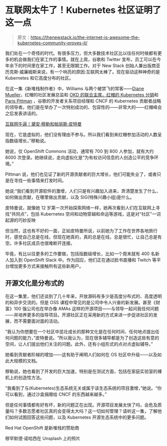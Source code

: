 # 互联网太牛了！Kubernetes 社区证明了这一点

> 原文：<https://thenewstack.io/the-internet-is-awesome-the-kubernetes-community-proves-it/>

我们处在一个奇怪的时代。有很多压力，但大多数技术社区比以往任何时候都有更多的机会做我们在家工作的事情。就在上周，谷歌和 Twitter 宣布，员工可以在今年余下的时间里在家工作，甚至无限期工作。对于 New Stack 创始人兼出版商亚历克斯·威廉姆斯来说，有一个响亮的原因:互联网太棒了。现在驱动这种神奇的是 Kubernetes 和它高度分布的社区。

在这一集《新堆栈制作者》中，Williams 与两个被禁飞的常客——[Diane Mueller](https://twitter.com/pythondj)，红帽的社区发展总监和 [OKD 的联合主席，红帽的 Kubernetes 分销](https://www.okd.io/)和 [Paris Pittman](https://twitter.com/parisinbmore) ，谷歌的开发者关系项目经理和 CNCF 的 Kubernetes 贡献者战略的领导者。他们是在举办了一次特别成功的、包容性的——非常大的——红帽峰会之后发表讲话的。

[互联网牛逼！黛安·穆勒和帕丽斯·皮特曼](https://thenewstack.simplecast.com/episodes/the-internet-is-awesome-w-diane-mueller-and-paris-pittman)

现在，它是虚拟的，他们没有理由不参与。所以我们看到来红帽参加活动的人数呈指数级增长，”穆勒说。

她说，仅 OpenShift Commons 活动，通常有 700 到 800 人参加，就有大约 8000 次登录。她继续说，走向虚拟化是“为有权访问信息的人创造公平的竞争环境。”

Pittman 说，他们也见证了新的开源贡献者的巨大增长，他们可能失业了，或者只是在寻找一些事情来打发时间。

她说:“我们看到开源软件的激增，人们只是有兴趣加入进来，弄清楚发生了什么，如何做出贡献，在哪里做出贡献，以及 SIG(特殊兴趣小组)是什么。

皮特曼说，就像她 12 岁第一次开始探索网络一样，她再次看到人们在互联网上寻找“共同点”，包括 Kubernetes 空间和动物穿越和命运等游戏，这是对“社区”一词起源的巧妙反映

但当然，这也有不好的一面，正如皮特曼所说，以前她为了工作在世界各地旅行时，感觉自己总是在线，但现在她真的，真的总是在线，总是很忙，让自己总是有空。许多社区成员也很难断开连接。

毕竟，有比以往更多的工作要做，包括指数级增长，比如一个周末就有 400 名新人加入到 OpenShift Slack 中。作为回应，他们正在通过脸书直播和 Twitch 等平台增加更多方式来接触所有这些新用户。

## 开源文化是分布式的

在这一集里，他们还谈到了几十年来，开放源码有多少是高度分布式的、高度透明的和异步交流的。但是 OSS 课程中常见的是公司中令人兴奋的新发展。甚至《财富》100 强公司也在举办像 AMAs 这样的开源项目——与领导一起问我任何问题——并培养更多的指导项目。开源社区正在采用新的方式来进一步促进社区的发展，而不需要面对面的活动。

“我认为你想要在一个社区中茁壮成长的那种文化是在任何时间、任何地点提出任何问题的能力，”皮特曼说。“所以我认为，现在很多辅导都是为了创造这些有意的空间，让人们提出他们关注的问题。此外，还有小组形式的点对点虚拟辅导。”

她看到贡献者阶梯的增加——这有助于阐明人们如何在 OS 社区中升级——以及如此大规模的文档。

穆勒说，她也看到了开发的巨大加速，特别是在测试方面，包括在家庭实验室的裸机上的创造性方法。

“我看到了与(Kubernetes)生态系统无关或属于该生态系统的项目激增，”她说。“你可以看到，通过沙盒捐赠给 CNCF 的东西越来越多。”

但是任何事情都有好有坏，新的问题正在出现。开源项目发展太快了吗，会危及质量吗？多数志愿者社区真的会变得太大吗？这一切如何管理？请听这一集，了解他们如何试图回答这些问题，以及 Kubernetes 开源生态系统中的更多问题。

Red Hat OpenShift 是新堆栈的赞助商

穆罕默德·诺哈西在 Unsplash 上的照片

<svg xmlns:xlink="http://www.w3.org/1999/xlink" viewBox="0 0 68 31" version="1.1"><title>Group</title> <desc>Created with Sketch.</desc></svg>